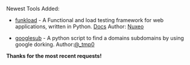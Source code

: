 Newest Tools Added:

* [funkload](https://github.com/nuxeo/FunkLoad) - A Functional and load testing framework for web applications, written in Python. [Docs](http://funkload.nuxeo.org/) Author: [Nuxeo](http://www.nuxeo.com/)

* [googlesub](https://github.com/zombiesam/googlesub) - A python script  to find a domains subdomains by using google dorking. Author:[@_tmp0](https://twitter.com/_tmp0)

**Thanks for the most recent requests!**
